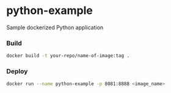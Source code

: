 # python-example
Sample dockerized Python application

### Build

```bash
docker build -t your-repo/name-of-image:tag .
```

### Deploy
```bash
docker run --name python-example -p 8081:8888 <image_name>
```
